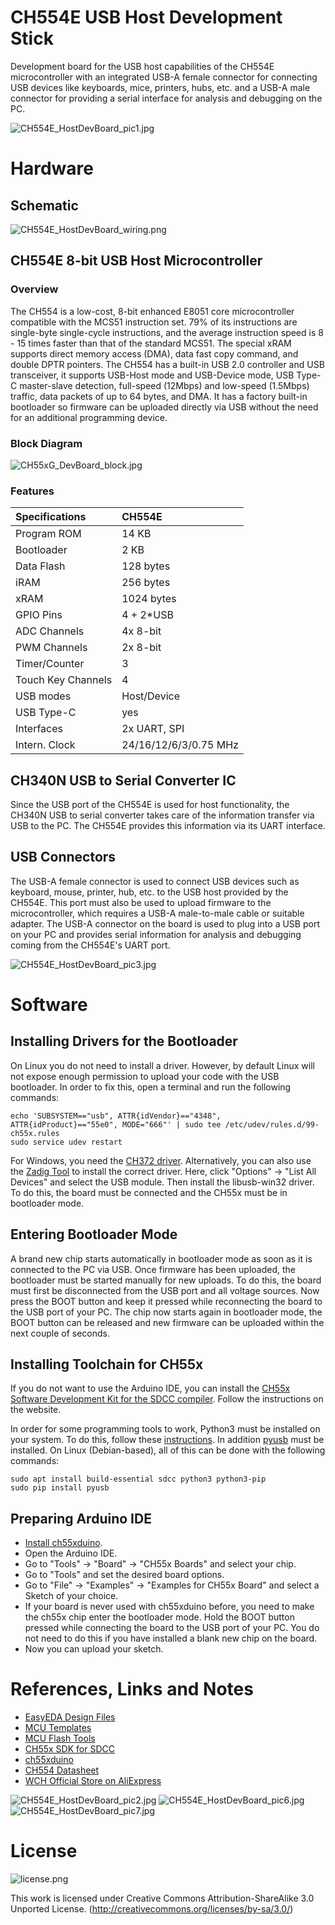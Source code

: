 # CH554E USB Host Development Stick
Development board for the USB host capabilities of the CH554E microcontroller with an integrated USB-A female connector for connecting USB devices like keyboards, mice, printers, hubs, etc. and a USB-A male connector for providing a serial interface for analysis and debugging on the PC.

![CH554E_HostDevBoard_pic1.jpg](https://raw.githubusercontent.com/wagiminator/Development-Boards/master/CH554E_HostDevBoard/documentation/CH554E_HostDevBoard_pic1.jpg)

# Hardware
## Schematic
![CH554E_HostDevBoard_wiring.png](https://raw.githubusercontent.com/wagiminator/Development-Boards/master/CH554E_HostDevBoard/documentation/CH554E_HostDevBoard_wiring.png)

## CH554E 8-bit USB Host Microcontroller
### Overview
The CH554 is a low-cost, 8-bit enhanced E8051 core microcontroller compatible with the MCS51 instruction set. 79% of its instructions are single-byte single-cycle instructions, and the average instruction speed is 8 - 15 times faster than that of the standard MCS51. The special xRAM supports direct memory access (DMA), data fast copy command, and double DPTR pointers. The CH554 has a built-in USB 2.0 controller and USB transceiver, it supports USB-Host mode and USB-Device mode, USB Type-C master-slave detection, full-speed (12Mbps) and low-speed (1.5Mbps) traffic, data packets of up to 64 bytes, and DMA. It has a factory built-in bootloader so firmware can be uploaded directly via USB without the need for an additional programming device.

### Block Diagram
![CH55xG_DevBoard_block.jpg](https://raw.githubusercontent.com/wagiminator/Development-Boards/main/CH55xG_DevBoard/documentation/CH55xG_DevBoard_block.jpg)

### Features

 Specifications |  CH554E 
:-------------- | :------ 
Program ROM  | 14 KB
Bootloader | 2 KB
Data Flash | 128 bytes
iRAM | 256 bytes 
xRAM | 1024 bytes
GPIO Pins | 4 + 2*USB
ADC Channels | 4x 8-bit
PWM Channels | 2x 8-bit
Timer/Counter | 3
Touch Key Channels | 4
USB modes | Host/Device
USB Type-C | yes
Interfaces | 2x UART, SPI
Intern. Clock | 24/16/12/6/3/0.75 MHz

## CH340N USB to Serial Converter IC
Since the USB port of the CH554E is used for host functionality, the CH340N USB to serial converter takes care of the information transfer via USB to the PC. The CH554E provides this information via its UART interface.

## USB Connectors
The USB-A female connector is used to connect USB devices such as keyboard, mouse, printer, hub, etc. to the USB host provided by the CH554E. This port must also be used to upload firmware to the microcontroller, which requires a USB-A male-to-male cable or suitable adapter. The USB-A connector on the board is used to plug into a USB port on your PC and provides serial information for analysis and debugging coming from the CH554E's UART port.

![CH554E_HostDevBoard_pic3.jpg](https://raw.githubusercontent.com/wagiminator/Development-Boards/master/CH554E_HostDevBoard/documentation/CH554E_HostDevBoard_pic3.jpg)

# Software
## Installing Drivers for the Bootloader
On Linux you do not need to install a driver. However, by default Linux will not expose enough permission to upload your code with the USB bootloader. In order to fix this, open a terminal and run the following commands:

```
echo 'SUBSYSTEM=="usb", ATTR{idVendor}=="4348", ATTR{idProduct}=="55e0", MODE="666"' | sudo tee /etc/udev/rules.d/99-ch55x.rules
sudo service udev restart
```

For Windows, you need the [CH372 driver](http://www.wch-ic.com/downloads/CH372DRV_EXE.html). Alternatively, you can also use the [Zadig Tool](https://zadig.akeo.ie/) to install the correct driver. Here, click "Options" -> "List All Devices" and select the USB module. Then install the libusb-win32 driver. To do this, the board must be connected and the CH55x must be in bootloader mode.

## Entering Bootloader Mode
A brand new chip starts automatically in bootloader mode as soon as it is connected to the PC via USB. Once firmware has been uploaded, the bootloader must be started manually for new uploads. To do this, the board must first be disconnected from the USB port and all voltage sources. Now press the BOOT button and keep it pressed while reconnecting the board to the USB port of your PC. The chip now starts again in bootloader mode, the BOOT button can be released and new firmware can be uploaded within the next couple of seconds.

## Installing Toolchain for CH55x
If you do not want to use the Arduino IDE, you can install the [CH55x Software Development Kit for the SDCC compiler](https://github.com/Blinkinlabs/ch554_sdcc). Follow the instructions on the website.

In order for some programming tools to work, Python3 must be installed on your system. To do this, follow these [instructions](https://www.pythontutorial.net/getting-started/install-python/). In addition [pyusb](https://github.com/pyusb/pyusb) must be installed. On Linux (Debian-based), all of this can be done with the following commands:

```
sudo apt install build-essential sdcc python3 python3-pip
sudo pip install pyusb
```

## Preparing Arduino IDE
- [Install ch55xduino](https://github.com/DeqingSun/ch55xduino).
- Open the Arduino IDE.
- Go to "Tools" -> "Board" -> "CH55x Boards" and select your chip.
- Go to "Tools" and set the desired board options.
- Go to "File" -> "Examples" -> "Examples for CH55x Board" and select a Sketch of your choice.
- If your board is never used with ch55xduino before, you need to make the ch55x chip enter the bootloader mode. Hold the BOOT button pressed while connecting the board to the USB port of your PC. You do not need to do this if you have installed a blank new chip on the board.
- Now you can upload your sketch.

# References, Links and Notes
- [EasyEDA Design Files](https://oshwlab.com/wagiminator)
- [MCU Templates](https://github.com/wagiminator/MCU-Templates)
- [MCU Flash Tools](https://github.com/wagiminator/MCU-Flash-Tools)
- [CH55x SDK for SDCC](https://github.com/Blinkinlabs/ch554_sdcc)
- [ch55xduino](https://github.com/DeqingSun/ch55xduino)
- [CH554 Datasheet](http://www.wch-ic.com/downloads/CH554DS1_PDF.html)
- [WCH Official Store on AliExpress](https://wchofficialstore.aliexpress.com)

![CH554E_HostDevBoard_pic2.jpg](https://raw.githubusercontent.com/wagiminator/Development-Boards/master/CH554E_HostDevBoard/documentation/CH554E_HostDevBoard_pic2.jpg)
![CH554E_HostDevBoard_pic6.jpg](https://raw.githubusercontent.com/wagiminator/Development-Boards/master/CH554E_HostDevBoard/documentation/CH554E_HostDevBoard_pic6.jpg)
![CH554E_HostDevBoard_pic7.jpg](https://raw.githubusercontent.com/wagiminator/Development-Boards/master/CH554E_HostDevBoard/documentation/CH554E_HostDevBoard_pic7.jpg)

# License

![license.png](https://i.creativecommons.org/l/by-sa/3.0/88x31.png)

This work is licensed under Creative Commons Attribution-ShareAlike 3.0 Unported License. 
(http://creativecommons.org/licenses/by-sa/3.0/)
